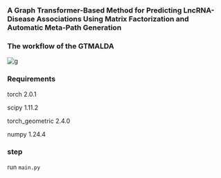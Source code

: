 ### A Graph Transformer-Based Method for Predicting LncRNA-Disease Associations Using Matrix Factorization and Automatic Meta-Path Generation

### The workflow of the GTMALDA 
![g](https://github.com/wyh10248/GTMALDA/assets/127478574/c88a9019-798b-426e-904d-b07193c4d8d8)

### Requirements
torch 2.0.1

scipy 1.11.2

torch_geometric  2.4.0

numpy  1.24.4

### step
run `main.py` 
